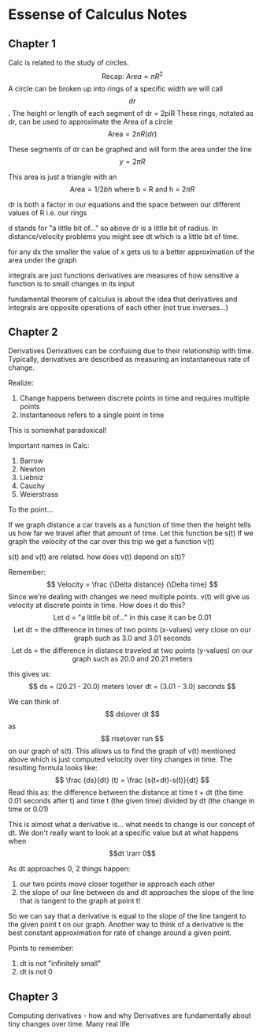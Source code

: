 # Essense of Calculus Notes

## Chapter 1

Calc is related to the study of circles.
$$\text{Recap: }Area = \pi R^2$$
A circle can be broken up into rings of a specific width we will call $$dr$$.
The height or length of each segment of dr = 2piR
These rings, notated as dr, can be used to approximate the Area of a circle
$$\text{Area} = 2 \pi R(dr)$$

These segments of dr can be graphed and will form the area under the line
$$y=2 \pi R$$

This area is just a triangle with an $$\text{Area} = 1/2bh \text{ where b = R and h = 2} \pi R$$

dr is both a factor in our equations and the space between our different values of R i.e. our rings

d stands for "a little bit of..." so above dr is a little bit of radius. In distance/velocity problems you might see dt which is a little bit of time.

for any dx the smaller the value of x gets us to a better approximation of the area under the graph

integrals are just functions
derivatives are measures of how sensitive a function is to small changes in its input

fundamental theorem of calculus is about the idea that derivatives and integrals are opposite operations of each other (not true inverses...)

## Chapter 2
Derivatives
Derivatives can be confusing due to their relationship with time. Typically, derivatives are described as measuring an instantaneous rate of change. 

Realize:
1. Change happens between discrete points in time and requires multiple points
2. Instantaneous refers to a single point in time

This is somewhat paradoxical!

Important names in Calc:
 1. Barrow
 2. Newton
 3. Liebniz
 4. Cauchy
 5. Weierstrass


To the point...

If we graph distance a car travels as a function of time then the height tells us how far we travel after that amount of time. Let this function be s(t)
If we graph the velocity of the car over this trip we get a function v(t)

s(t) and v(t) are related. 
how does v(t) depend on s(t)?

Remember:
$$
Velocity = \frac {\Delta distance} {\Delta time}
$$
Since we're dealing with changes we need multiple points. v(t) will give us velocity at discrete points in time. How does it do this?
$$\text{Let d = "a little bit of..." in this case it can be 0.01}$$
$$\text {Let dt = the difference in times of two points (x-values) very close on our graph such as 3.0 and 3.01 seconds}$$
$$\text{Let ds = the difference in distance traveled at two points (y-values) on our graph such as 20.0 and 20.21 meters}$$

this gives us:
$$
ds = (20.21 - 20.0) meters \over dt = (3.01 - 3.0) seconds
$$

We can think of $$ ds\over dt $$ as $$ rise\over run $$ on our graph of s(t). This allows us to find the graph of v(t) mentioned above which is just computed velocity over tiny changes in time. The resulting formula looks like:
$$
\frac {ds}{dt} (t) = \frac {s(t+dt)-s(t)}{dt}
$$
Read this as: 
the difference between the distance at time t + dt (the time 0.01 seconds after t) and time t (the given time) divided by dt (the change in time or 0.01)
 
 This is almost what a derivative is... what needs to change is our concept of dt. We don't really want to look at a specific value but at what happens when $$dt \rarr 0$$

As dt approaches 0, 2 things happen:
1. our two points move closer together ie approach each other
2. the slope of our line between ds and dt approaches the slope of the line that is tangent to the graph at point t!

So we can say that a derivative is equal to the slope of the line tangent to the given point t on our graph. Another way to think of a derivative is the best constant approximation for rate of change around  a given point.

Points to remember:
1. dt is not "infinitely small"
2. dt is not 0

## Chapter 3
Computing derivatives - how and why
Derivatives are fundamentally about tiny changes over time. Many real life 
<!--stackedit_data:
eyJoaXN0b3J5IjpbLTE2MTkxNjYyNzAsMTE3NTUxNjI5Nl19
-->